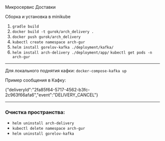Микросервис Доставки

Сборка и установка в minikube
1) `gradle build`
2) `docker build -t gurok/arch_delivery .`
3) `docker push gurok/arch_delivery`
4) `kubectl create namespace arch-gur`
5) `helm install gorelov-kafka ./deployment/kafka/`
6) `helm install arch-delivery ./deployment/app/`
   `kubectl get pods -n arch-gur`
   
---

Для локального поднятия кафки: `docker-compose-kafka up`

Пример сообщения в Кафку:

{"deliveryId":"2fa85f64-5717-4562-b3fc-2c963f66afa6","event":"DELIVERY_CANCEL"}

---
### Очистка пространства:

- `helm uninstall arch-delivery`
- `kubectl delete namespace arch-gur`
- `helm uninstall gorelov-kafka`